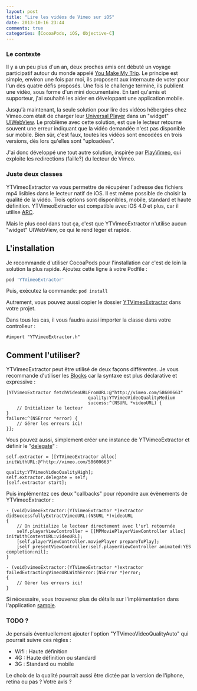 ```yaml
---
layout: post
title: "Lire les vidéos de Vimeo sur iOS"
date: 2013-10-16 23:44
comments: true
categories: [CocoaPods, iOS, Objective-C]
---
```


### Le contexte

Il y a un peu plus d'un an, deux proches amis ont débuté un voyage participatif autour du monde appelé [You Make My Trip](http://www.youmakemytrip.com). Le principe est simple, environ une fois par moi, ils proposent aux internaute de voter pour l'un des quatre défis proposés. Une fois le challenge terminé, ils publient une vidéo, sous forme d'un mini documentaire. En tant qu'amis et supporteur, j'ai souhaité les aider en développant une application mobile.

Jusqu'à maintenant, la seule solution pour lire des vidéos hébergées chez Vimeo.com était de charger leur [Universal Player](http://developer.vimeo.com/player/embedding) dans un "widget" [UIWebView](https://developer.apple.com/library/ios/documentation/uikit/reference/UIWebView_Class/Reference/Reference.html). Le problème avec cette solution, est que le lecteur retourne souvent une erreur indiquant que la vidéo demandée n'est pas disponible sur mobile. Bien sûr, c'est faux, toutes les vidéos sont encodées en trois versions, dès lors qu'elles sont "uploadées".

J'ai donc développé une tout autre solution, inspirée par [PlayVimeo](https://github.com/tannauit/PlayVimeo), qui exploite les redirections (faille?) du lecteur de Vimeo.

### Juste deux classes

YTVimeoExtractor va vous permettre de récupérer l'adresse des fichiers mp4 lisibles dans le lecteur natif de iOS. Il est même possible de choisir la qualité de la vidéo. Trois options sont disponibles, mobile, standard et haute définition. YTVimeoExtractor est compatible avec iOS 4.0 et plus, car il utilise [ARC](http://en.wikipedia.org/wiki/Automatic_Reference_Counting).

Mais le plus cool dans tout ça, c'est que YTVimeoExtractor n'utilise aucun "widget" UIWebView, ce qui le rend léger et rapide.

## L'installation

Je recommande d'utiliser CocoaPods pour l'installation car c'est de loin la solution la plus rapide. Ajoutez cette ligne à votre Podfile :

```ruby
pod 'YTVimeoExtractor'
```

Puis, exécutez la commande: `pod install`

Autrement, vous pouvez aussi copier le dossier [YTVimeoExtractor](https://github.com/lilfaf/YTVimeoExtractor/tree/master) dans votre projet.

Dans tous les cas, il vous faudra aussi importer la classe dans votre controlleur :

```objc
#import "YTVimeoExtractor.h"
```

## Comment l'utiliser?

YTVimeoExtractor peut être utilisé de deux façons différentes. Je vous recommande d'utiliser les [Blocks](https://developer.apple.com/library/ios/documentation/cocoa/conceptual/ProgrammingWithObjectiveC/WorkingwithBlocks/WorkingwithBlocks.html) car la syntaxe est plus déclarative et expressive :

```objc
[YTVimeoExtractor fetchVideoURLFromURL:@"http://vimeo.com/58600663"
                               quality:YTVimeoVideoQualityMedium
                               success:^(NSURL *videoURL) {
    // Initializer le lecteur
}
failure:^(NSError *error) {
    // Gérer les erreurs ici!
}];
```

Vous pouvez aussi, simplement créer une instance de YTVimeoExtractor et définir le "[delegate](https://developer.apple.com/library/ios/documentation/general/conceptual/CocoaEncyclopedia/DelegatesandDataSources/DelegatesandDataSources.html)" :

```objc
self.extractor = [[YTVimeoExtractor alloc] initWithURL:@"http://vimeo.com/58600663"
                                               quality:YTVimeoVideoQualityHigh];
self.extractor.delegate = self;
[self.extractor start];
```

Puis implémentez ces deux "callbacks" pour répondre aux évènements de YTVimeoExtractor :

```objc
- (void)vimeoExtractor:(YTVimeoExtractor *)extractor didSuccessfullyExtractVimeoURL:(NSURL *)videoURL
{
    // On initialize le lecteur directement avec l'url retournée
    self.playerViewController = [[MPMoviePlayerViewController alloc] initWithContentURL:videoURL];
    [self.playerViewController.moviePlayer prepareToPlay];
    [self presentViewController:self.playerViewController animated:YES completion:nil];
}

- (void)vimeoExtractor:(YTVimeoExtractor *)extractor failedExtractingVimeoURLWithError:(NSError *)error;
{
    // Gérer les erreurs ici!
}
```

Si nécessaire, vous trouverez plus de détails sur l'implémentation dans l'application [sample](https://github.com/lilfaf/YTVimeoExtractor/tree/master/Sample).

### TODO ?

Je pensais éventuellement ajouter l'option "YTVimeoVideoQualityAuto" qui pourrait suivre ces règles :

- Wifi : Haute définition
- 4G : Haute définition ou standard
- 3G : Standard ou mobile

Le choix de la qualité pourrait aussi être dictée par la version de l'iphone, retina ou pas ? Votre avis ?

<!-- more -->
